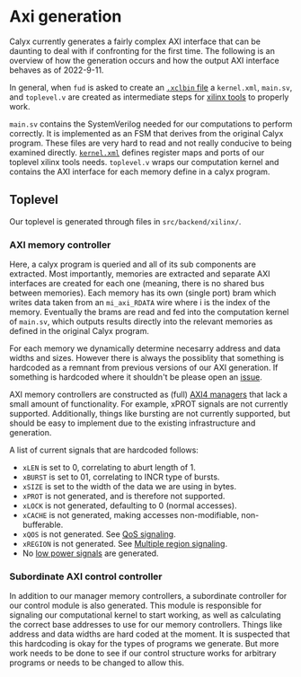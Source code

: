# Axi generation

Calyx currently generates a fairly complex AXI interface that can be daunting
to deal with if confronting for the first time.
The following is an overview of how the generation occurs
and how the output AXI interface behaves as of 2022-9-11.

In general, when `fud` is asked to create an [`.xclbin` file][xclbin] a `kernel.xml`,
`main.sv`, and `toplevel.v` are created as intermediate steps for [xilinx tools][xilinx_tools]
to properly work.

`main.sv` contains the SystemVerilog needed for our computations to perform
correctly. It is implemented as an FSM that derives from the original Calyx program.
These files are very hard to read and not really conducive to being examined directly.
[`kernel.xml`][kernel_xml] defines register maps and ports of our
toplevel xilinx tools needs. `toplevel.v` wraps our computation kernel and contains
the AXI interface for each memory define in a calyx program. 

## Toplevel

Our toplevel is generated through files in `src/backend/xilinx/`.

### AXI memory controller
Here, a calyx program is queried and all of its sub components are extracted.
Most importantly, memories are extracted and separate AXI interfaces are created for each
one (meaning, there is no shared bus between memories). Each memory has its own
(single port) bram which writes data taken from an `mi_axi_RDATA` wire where i is the index of
the memory. Eventually the brams are read and fed into the
computation kernel of `main.sv`, which outputs results directly into the relevant
memories as defined in the original Calyx program.

For each memory we dynamically determine necesarry address and data widths and sizes.
However there is always the possiblity that something is hardcoded as a remnant
from previous versions of our AXI generation. If something is hardcoded where it shouldn't
be please open an [issue][issues].

AXI memory controllers are constructed as (full) [AXI4 managers][signals] that lack a small amount
of functionality. For example, xPROT signals are not currently supported.
Additionally, things like bursting are not currently supported, but should be
easy to implement due to the existing infrastructure and generation.


A list of current signals that are hardcoded follows:

* `xLEN` is set to 0, correlating to aburt length of 1.
* `xBURST` is set to 01, correlating to INCR type of bursts.
* `xSIZE` is set to the width of the data we are using in bytes.
* `xPROT` is not generated, and is therefore not supported.
* `xLOCK` is not generated, defaulting to 0 (normal accesses).
* `xCACHE` is not generated, making accesses non-modifiable, non-bufferable.
* `xQOS` is not generated. See [QoS signaling](https://developer.arm.com/documentation/ihi0022/e/AMBA-AXI3-and-AXI4-Protocol-Specification/AXI4-Additional-Signaling/QoS-signaling/QoS-interface-signals?lang=en).
* `xREGION` is not generated. See [Multiple region signaling](https://developer.arm.com/documentation/ihi0022/e/AMBA-AXI3-and-AXI4-Protocol-Specification/AXI4-Additional-Signaling/Multiple-region-signaling/Additional-interface-signals?lang=en).
* No [low power signals](https://developer.arm.com/documentation/ihi0022/e/AMBA-AXI3-and-AXI4-Protocol-Specification/Signal-Descriptions/Low-power-interface-signals?lang=en) are generated.

### Subordinate AXI control controller
In addition to our manager memory controllers, a subordinate controller for
our control module is also generated. This module is responsible for signaling
our computational kernel to start working, as well as calculating the correct
base addresses to use for our memory controllers. Things like address and
data widths are hard coded at the moment. It is suspected that this hardcoding
is okay for the types of programs we generate. But more work needs to be done to see
if our control structure works for arbitrary programs or needs to be changed to
allow this.


[pynq]: https://github.com/Xilinx/PYNQ
[xclbin]: https://xilinx.github.io/XRT/2021.2/html/formats.html#xclbin
[xilinx_tools]: https://github.com/cucapra/calyx/blob/master/docs/fud/xilinx.md
[kernel_xml]: https://docs.xilinx.com/r/en-US/ug1393-vitis-application-acceleration/RTL-Kernel-XML-File
[external]: https://docs.calyxir.org/lang/attributes.html?highlight=external#external
[issues]: https://github.com/cucapra/calyx/issues
[signals]: https://developer.arm.com/documentation/ihi0022/e/AMBA-AXI3-and-AXI4-Protocol-Specification/Signal-Descriptions?lang=en
